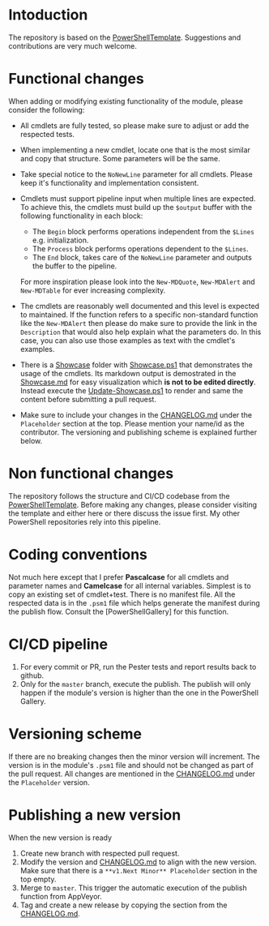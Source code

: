 # Intoduction

The repository is based on the [PowerShellTemplate]. Suggestions and contributions are very much welcome. 

# Functional changes

When adding or modifying existing functionality of the module, please consider the following:

- All cmdlets are fully tested, so please make sure to adjust or add the respected tests.
- When implementing a new cmdlet, locate one that is the most similar and copy that structure. Some parameters will be the same.
- Take special notice to the `NoNewLine` parameter for all cmdlets. Please keep it's functionality and implementation consistent.
- Cmdlets must support pipeline input when multiple lines are expected. To achieve this, the cmdlets must build up the `$output` buffer with the following functionality in each block:
  - The `Begin` block performs operations independent from the `$Lines` e.g. initialization.
  - The `Process` block performs operations dependent to the `$Lines`.
  - The `End` block, takes care of the `NoNewLine` parameter and outputs the buffer to the pipeline.
  
  For more inspiration please look into the `New-MDQuote`, `New-MDAlert` and `New-MDTable` for ever increasing complexity.
- The cmdlets are reasonably well documented and this level is expected to maintained. If the function refers to a specific non-standard function like the `New-MDAlert` then please do make sure to provide the link in the `Description` that would also help explain what the parameters do. In this case, you can also use those examples as text with the cmdlet's examples.
- There is a [Showcase] folder with [Showcase.ps1] that demonstrates the usage of the cmdlets. Its markdown output is demostrated in the [Showcase.md] for easy visualization which **is not to be edited directly**. Instead execute the [Update-Showcase.ps1] to render and same the content before submitting a pull request.
- Make sure to include your changes in the [CHANGELOG.md] under the `Placeholder` section at the top. Please mention your name/id as the contributor. The versioning and publishing scheme is explained further below.

# Non functional changes

The repository follows the structure and CI/CD codebase from the [PowerShellTemplate]. Before making any changes, please consider visiting the template and either here or there discuss the issue first. My other PowerShell repositories rely into this pipeline.

# Coding conventions

Not much here except that I prefer **Pascalcase** for all cmdlets and parameter names and **Camelcase** for all internal variables. Simplest is to copy an existing set of cmdlet+test.
There is no manifest file. All the respected data is in the `.psm1` file which helps generate the manifest during the publish flow. Consult the [PowerShellGallery] for this function.

# CI/CD pipeline

1. For every commit or PR, run the Pester tests and report results back to github.
2. Only for the `master` branch, execute the publish. The publish will only happen if the module's version is higher than the one in the PowerShell Gallery.

# Versioning scheme

If there are no breaking changes then the minor version will increment. The version is in the module's `.psm1` file and should not be changed as part of the pull request. All changes are mentioned in the [CHANGELOG.md] under the `Placeholder` version.

# Publishing a new version

When the new version is ready

1. Create new branch with respected pull request.
2. Modify the version and [CHANGELOG.md] to align with the new version. Make sure that there is a `**v1.Next Minor** Placeholder` section in the top empty.
3. Merge to `master`. This trigger the automatic execution of the publish function from AppVeyor.
4. Tag and create a new release by copying the section from the [CHANGELOG.md].


[CHANGELOG.md]: CHANGELOG.md
[README.md]: README.md
[Showcase]: Showcase
[Showcase.ps1]: Showcase/Showcase.ps1
[Showcase.md]: Showcase/Showcase.md
[Update-Showcase.ps1]: CI/Update-Showcase.ps1
[PowerShellTemplate]: https://github.com/Sarafian/PowerShellTemplate

